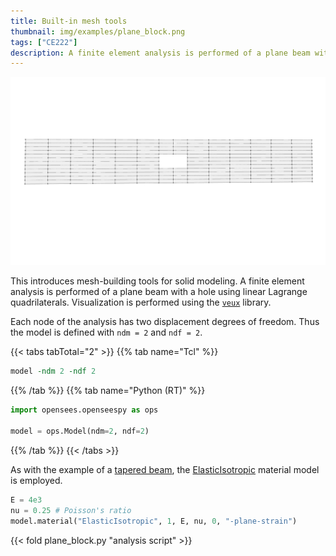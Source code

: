 ```yaml
---
title: Built-in mesh tools
thumbnail: img/examples/plane_block.png
tags: ["CE222"]
description: A finite element analysis is performed of a plane beam with a hole using linear Lagrange quadrilaterals.
---
```


![alt text](img/plane_block.png)

This introduces mesh-building tools for solid modeling. A finite element analysis is performed of a plane beam with a hole using linear Lagrange quadrilaterals. 
Visualization is performed using the [`veux`](https://pypi.org/project/veux) library.

Each node of the analysis has two displacement degrees of freedom. Thus the model is defined with
`ndm = 2` and `ndf = 2`. 

{{< tabs tabTotal="2" >}}
{{% tab name="Tcl" %}}
```tcl
model -ndm 2 -ndf 2
```
{{% /tab %}}
{{% tab name="Python (RT)" %}}
```python
import opensees.openseespy as ops

model = ops.Model(ndm=2, ndf=2)
```
{{% /tab %}}
{{< /tabs >}}

As with the example of a [tapered beam](../planetaper/), the [ElasticIsotropic](https://opensees.stairlab.io/user/manual/material/ndMaterials/ElasticIsotropic.html) material model is employed.

```python
E = 4e3
nu = 0.25 # Poisson's ratio
model.material("ElasticIsotropic", 1, E, nu, 0, "-plane-strain")
```

{{< fold plane_block.py "analysis script" >}}

